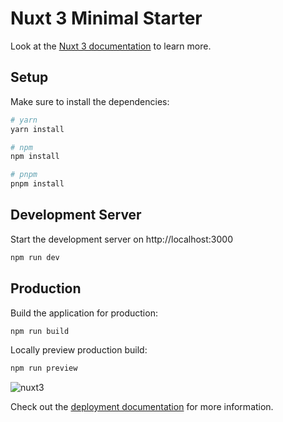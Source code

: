 # Nuxt 3 Minimal Starter

Look at the [Nuxt 3 documentation](https://nuxt.com/docs/getting-started/introduction) to learn more.

## Setup

Make sure to install the dependencies:

```bash
# yarn
yarn install

# npm
npm install

# pnpm
pnpm install
```

## Development Server

Start the development server on http://localhost:3000

```bash
npm run dev
```

## Production

Build the application for production:

```bash
npm run build
```

Locally preview production build:

```bash
npm run preview
```

![nuxt3](https://user-images.githubusercontent.com/58510288/233768013-afdd7649-dfdf-41bc-9ca0-d2f24e8e0ea7.png)

Check out the [deployment documentation](https://nuxt.com/docs/getting-started/deployment) for more information.
